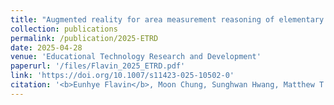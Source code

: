 ```yaml
---
title: "Augmented reality for area measurement reasoning of elementary students"
collection: publications
permalink: /publication/2025-ETRD
date: 2025-04-28
venue: 'Educational Technology Research and Development'
paperurl: '/files/Flavin_2025_ETRD.pdf'
link: 'https://doi.org/10.1007/s11423-025-10502-0'
citation: '<b>Eunhye Flavin</b>, Moon Chung, Sunghwan Hwang, Matthew T. Flavin, &quot;Augmented reality for area measurement reasoning of elementary students,&quot; in <i>Educational Technology Research and Development</i>, 2025.'
---
```

